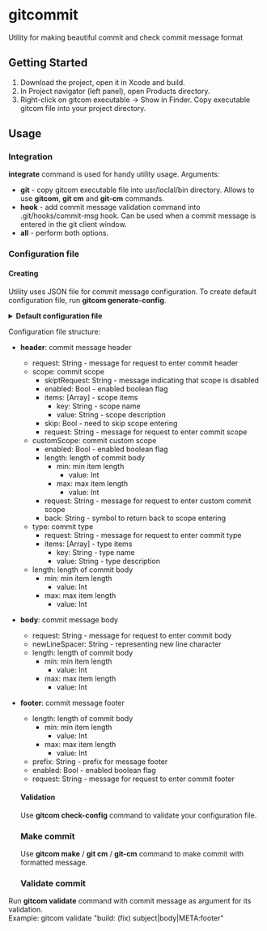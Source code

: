 # gitcommit

Utility for making beautiful commit and check commit message format

## Getting Started

1. Download the project, open it in Xcode and build. 
2. In Project navigator (left panel), open Products directory. 
3. Right-click on gitcom executable -> Show in Finder. Copy executable gitcom file into your project directory.

## Usage

### Integration
**integrate** command is used for handy utility usage. 
Arguments:
- **git** - copy gitcom executable file into usr/loclal/bin directory. Allows to use **gitcom**, 
            **git cm** and **git-cm** commands. 
- **hook** - add commit message validation command into .git/hooks/commit-msg hook. 
         Can be used when a commit message is entered in the git client window.
- **all** - perform both options.

### Configuration file
#### Creating

Utility uses JSON file for commit message configuration. 
To create default configuration file, run **gitcom generate-config**.

<details><summary><b>Default configuration file</b></summary>

```
{
  "body" : {
    "request" : "Please enter a body of commit",
    "newLineSpacer" : "|",
    "length" : {

    }
  },
  "footer" : {
    "length" : {

    },
    "prefix" : "META:",
    "enabled" : true,
    "request" : "Please enter a footer of commit"
  },
  "header" : {
    "scope" : {
      "skiptRequest" : "Do not add scope.",
      "enabled" : true,
      "items" : [
        {
          "key" : "core",
          "value" : "Part of code in core ypu application"
        },
        {
          "key" : "styles",
          "value" : "Code related by styles or markup of project"
        },
        {
          "key" : "unit_tests",
          "value" : "Creation or modification unit tests"
        },
        {
          "key" : "ui_test",
          "value" : "Creation or modification test of interfaces"
        },
        {
          "key" : "stylefix",
          "value" : "Markup fixing",
          "types" : [
            "fix"
          ]
        },
        {
          "key" : "featfix",
          "value" : "Feature fixing",
          "types" : [
            "fix"
          ]
        },
        {
          "key" : "tempfix",
          "value" : "Temporary fix",
          "types" : [
            "fix"
          ]
        }
      ],
      "skip" : false,
      "request" : "Please, choose you scope of code:"
    },
    "length" : {
      "min" : {
        "value" : 5
      },
      "max" : {
        "value" : 72
      }
    },
    "customScope" : {
      "enabled" : true,
      "length" : {
        "min" : {
          "value" : 2
        },
        "max" : {
          "value" : 5
        }
      },
      "request" : "Please, enter your custom scope (or enter `<` to return to list of scopes):",
      "back" : "<"
    },
    "type" : {
      "request" : "Please, choose you type of commit:",
      "items" : [
        {
          "key" : "build",
          "value" : "Modifications related by configuration or building rules of project"
        },
        {
          "key" : "ci",
          "value" : "Changes for continuous integration"
        },
        {
          "key" : "doc",
          "value" : "Some documentation changes"
        },
        {
          "key" : "feat",
          "value" : "Making some feature"
        },
        {
          "key" : "fix",
          "value" : "Bugfixing"
        },
        {
          "key" : "perf",
          "value" : "Perfomance improvement"
        }
      ]
    },
    "request" : "Please enter a header of commit"
  }
}
```
</details>

Configuration file structure:
- **header**: commit message header
  - request: String - message for request to enter commit header
  - scope: commit scope 
    - skiptRequest: String - message indicating that scope is disabled
    - enabled: Bool - enabled boolean flag
    - items: [Array] - scope items
      - key: String - scope name
      - value: String - scope description
    - skip: Bool - need to skip scope entering
    - request: String - message for request to enter commit scope
  - customScope: commit custom scope
    - enabled: Bool - enabled boolean flag
    - length: length of commit body 
      - min: min item length 
        - value: Int
      - max: max item length
        - value: Int
    - request: String - message for request to enter custom commit scope 
    - back: String - symbol to return back to scope entering
  - type: commit type
    - request: String - message for request to enter commit type
    - items: [Array] - type items
      - key: String - type name
      - value: String - type description
  - length: length of commit body 
    - min: min item length 
      - value: Int
    - max: max item length
      - value: Int
- **body**: commit message body
  - request: String - message for request to enter commit body 
  - newLineSpacer: String - representing new line character
  - length: length of commit body 
    - min: min item length 
      - value: Int
    - max: max item length
      - value: Int
- **footer**: commit message footer
  - length: length of commit body 
    - min: min item length 
      - value: Int
    - max: max item length
      - value: Int
  - prefix: String - prefix for message footer
  - enabled: Bool - enabled boolean flag
  - request: String - message for request to enter commit footer
  
  #### Validation
  Use **gitcom check-config** command to validate your configuration file. 
  
  ### Make commit 
  Use **gitcom make** / **git cm** / **git-cm** command to make commit with formatted message.
  
  ### Validate commit 
Run **gitcom validate** command with commit message as argument for its validation.
<br>Example: gitcom validate "build: (fix) subject|body|META:footer"
  